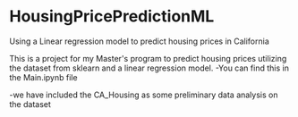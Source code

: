 # HousingPricePredictionML
Using a Linear regression model to predict housing prices in California

This is a project for my Master's program to predict housing prices utilizing the dataset from sklearn  and a linear regression model. 
-You can find this in the Main.ipynb file

-we have included the CA_Housing as some preliminary data analysis on the dataset

